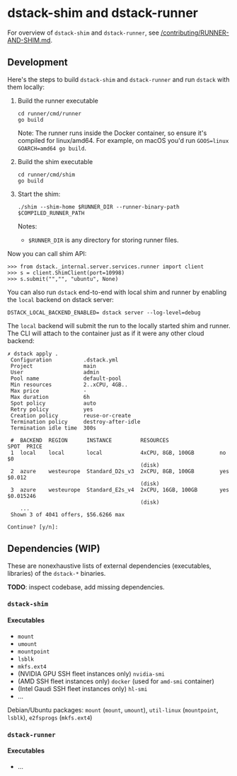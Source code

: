 # dstack-shim and dstack-runner

For overview of `dstack-shim` and `dstack-runner`, see [/contributing/RUNNER-AND-SHIM.md](../contributing/RUNNER-AND-SHIM.md).

## Development

Here's the steps to build `dstack-shim` and `dstack-runner` and run `dstack` with them locally:

1. Build the runner executable

    ```shell
    cd runner/cmd/runner
    go build
    ```

    Note: The runner runs inside the Docker container, so ensure it's compiled for linux/amd64. For example, on macOS you'd run `GOOS=linux GOARCH=amd64 go build`.

2. Build the shim executable

    ```shell
    cd runner/cmd/shim
    go build
    ```

3. Start the shim:

    ```shell
    ./shim --shim-home $RUNNER_DIR --runner-binary-path $COMPILED_RUNNER_PATH
    ```

    Notes:

    * `$RUNNER_DIR` is any directory for storing runner files.

Now you can call shim API:

```shell
>>> from dstack._internal.server.services.runner import client
>>> s = client.ShimClient(port=10998)
>>> s.submit("","", "ubuntu", None)
```

You can also run `dstack` end-to-end with local shim and runner by enabling the `local` backend on dstack server:

```shell
DSTACK_LOCAL_BACKEND_ENABLED= dstack server --log-level=debug
```

The `local` backend will submit the run to the locally started shim and runner. The CLI will attach to the container just as if it were any other cloud backend:

```shell
✗ dstack apply .                   
 Configuration          .dstack.yml        
 Project                main               
 User                   admin              
 Pool name              default-pool       
 Min resources          2..xCPU, 4GB..     
 Max price              -                  
 Max duration           6h                 
 Spot policy            auto               
 Retry policy           yes                
 Creation policy        reuse-or-create    
 Termination policy     destroy-after-idle 
 Termination idle time  300s               

 #  BACKEND  REGION      INSTANCE         RESOURCES                SPOT  PRICE       
 1  local    local       local            4xCPU, 8GB, 100GB        no    $0          
                                          (disk)                                     
 2  azure    westeurope  Standard_D2s_v3  2xCPU, 8GB, 100GB        yes   $0.012      
                                          (disk)                                     
 3  azure    westeurope  Standard_E2s_v4  2xCPU, 16GB, 100GB       yes   $0.015246   
                                          (disk)                                     
    ...                                                                              
 Shown 3 of 4041 offers, $56.6266 max

Continue? [y/n]:
```

## Dependencies (WIP)

These are nonexhaustive lists of external dependencies (executables, libraries) of the `dstack-*` binaries.

**TODO**: inspect codebase, add missing dependencies.

### `dstack-shim`

#### Executables

* `mount`
* `umount`
* `mountpoint`
* `lsblk`
* `mkfs.ext4`
* (NVIDIA GPU SSH fleet instances only) `nvidia-smi`
* (AMD SSH fleet instances only) `docker` (used for `amd-smi` container)
* (Intel Gaudi SSH fleet instances only) `hl-smi`
* ...

Debian/Ubuntu packages: `mount` (`mount`, `umount`), `util-linux` (`mountpoint`, `lsblk`), `e2fsprogs` (`mkfs.ext4`)

### `dstack-runner`

#### Executables

* ...
